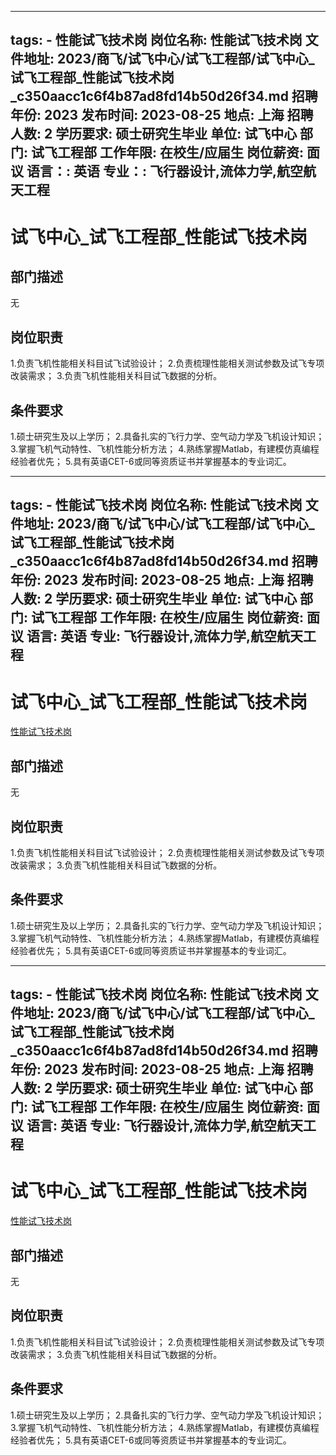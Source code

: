 
---
tags:
    - 性能试飞技术岗
岗位名称: 性能试飞技术岗
文件地址: 2023/商飞/试飞中心/试飞工程部/试飞中心_试飞工程部_性能试飞技术岗_c350aacc1c6f4b87ad8fd14b50d26f34.md
招聘年份: 2023
发布时间: 2023-08-25
地点: 上海
招聘人数: 2
学历要求: 硕士研究生毕业
单位: 试飞中心
部门: 试飞工程部
工作年限: 在校生/应届生
岗位薪资: 面议
语言：: 英语
专业：: 飞行器设计,流体力学,航空航天工程
---

# 试飞中心_试飞工程部_性能试飞技术岗

## 部门描述

无

## 岗位职责

1.负责飞机性能相关科目试飞试验设计；
 2.负责梳理性能相关测试参数及试飞专项改装需求；
 3.负责飞机性能相关科目试飞数据的分析。

 ## 条件要求

1.硕士研究生及以上学历；
 2.具备扎实的飞行力学、空气动力学及飞机设计知识；
 3.掌握飞机气动特性、飞机性能分析方法；
 4.熟练掌握Matlab，有建模仿真编程经验者优先；
 5.具有英语CET-6或同等资质证书并掌握基本的专业词汇。

---
tags:
    - 性能试飞技术岗
岗位名称: 性能试飞技术岗
文件地址: 2023/商飞/试飞中心/试飞工程部/试飞中心_试飞工程部_性能试飞技术岗_c350aacc1c6f4b87ad8fd14b50d26f34.md
招聘年份: 2023
发布时间: 2023-08-25
地点: 上海
招聘人数: 2
学历要求: 硕士研究生毕业
单位: 试飞中心
部门: 试飞工程部
工作年限: 在校生/应届生
岗位薪资: 面议
语言: 英语
专业: 飞行器设计,流体力学,航空航天工程
---

# 试飞中心_试飞工程部_性能试飞技术岗

[性能试飞技术岗](http://zhaopin.comac.cc/zp/ct/out/position/positionDetail?planid=c350aacc1c6f4b87ad8fd14b50d26f34)

## 部门描述

无

## 岗位职责

1.负责飞机性能相关科目试飞试验设计；
 2.负责梳理性能相关测试参数及试飞专项改装需求；
 3.负责飞机性能相关科目试飞数据的分析。

 ## 条件要求

1.硕士研究生及以上学历；
 2.具备扎实的飞行力学、空气动力学及飞机设计知识；
 3.掌握飞机气动特性、飞机性能分析方法；
 4.熟练掌握Matlab，有建模仿真编程经验者优先；
 5.具有英语CET-6或同等资质证书并掌握基本的专业词汇。

---
tags:
    - 性能试飞技术岗
岗位名称: 性能试飞技术岗
文件地址: 2023/商飞/试飞中心/试飞工程部/试飞中心_试飞工程部_性能试飞技术岗_c350aacc1c6f4b87ad8fd14b50d26f34.md
招聘年份: 2023
发布时间: 2023-08-25
地点: 上海
招聘人数: 2
学历要求: 硕士研究生毕业
单位: 试飞中心
部门: 试飞工程部
工作年限: 在校生/应届生
岗位薪资: 面议
语言: 英语
专业: 飞行器设计,流体力学,航空航天工程
---

# 试飞中心_试飞工程部_性能试飞技术岗

[性能试飞技术岗](http://zhaopin.comac.cc/zp/ct/out/position/positionDetail?planid=c350aacc1c6f4b87ad8fd14b50d26f34)


## 部门描述

无

## 岗位职责

1.负责飞机性能相关科目试飞试验设计；
 2.负责梳理性能相关测试参数及试飞专项改装需求；
 3.负责飞机性能相关科目试飞数据的分析。

 ## 条件要求

1.硕士研究生及以上学历；
 2.具备扎实的飞行力学、空气动力学及飞机设计知识；
 3.掌握飞机气动特性、飞机性能分析方法；
 4.熟练掌握Matlab，有建模仿真编程经验者优先；
 5.具有英语CET-6或同等资质证书并掌握基本的专业词汇。
